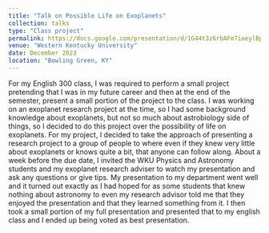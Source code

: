 ```yaml
---
title: "Talk on Possible Life on Exoplanets"
collection: talks
type: "Class project"
permalink: https://docs.google.com/presentation/d/1G44t3z6rbAFm7ioeylBpdhl3yH2s0JN4uCKAuxDV8sc/edit?usp=sharing
venue: "Western Kentucky University"
date: December 2023
location: "Bowling Green, KY"
---
```


For my English 300 class, I was required to perform a small project pretending that I was in my future career and then at the end of the semester, present a small portion of the project to the class. I was working on an exoplanet research project at the time, so I had some background knowledge about exoplanets, but not so much about astrobiology side of things, so I decided to do this project over the possibility of life on exoplanets. For my project, I decided to take the approach of presenting a research project to a group of people to where even if they knew very little about exoplanets or knows quite a bit, that anyone can follow along. About a week before the due date, I invited the WKU Physics and Astronomy students and my exoplanet research adviser to watch my presentation and ask any questions or give tips. My presentation to my department went well and it turned out exactly as I had hoped for as some students that knew nothing about astronomy to even my research advisor told me that they enjoyed the presentation and that they learned something from it. I then took a small portion of my full presentation and presented that to my english class and I ended up being voted as best presentation.
